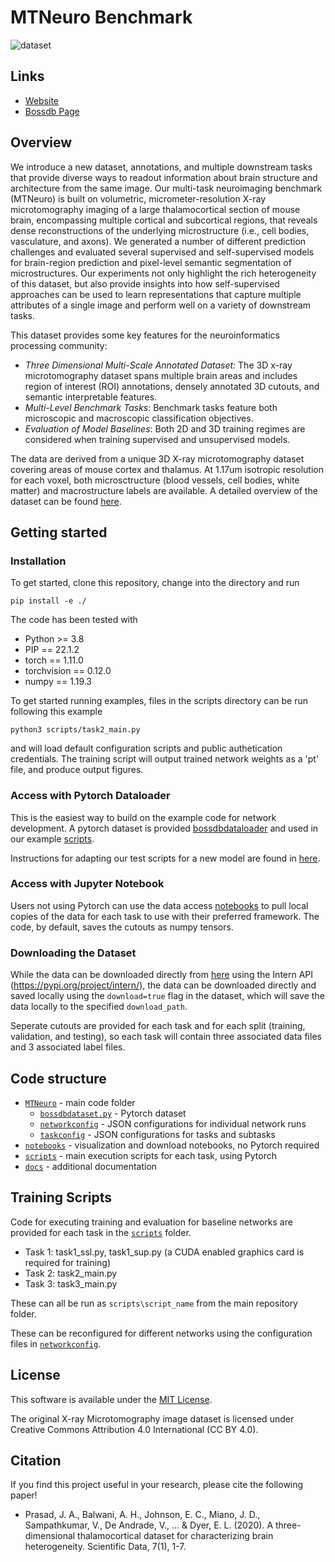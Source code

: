 # MTNeuro Benchmark
![dataset](assets/dataset.png)

## Links 
* [Website](https://mtneuro.github.io/)
* [Bossdb Page](https://bossdb.org/project/prasad2020)

## Overview 
We introduce a new dataset, annotations, and multiple downstream tasks that provide diverse ways to readout information about brain structure and architecture from the same image. Our multi-task neuroimaging benchmark (MTNeuro) is built on volumetric, micrometer-resolution X-ray microtomography imaging of a large thalamocortical section of mouse brain, encompassing multiple cortical and subcortical regions, that reveals dense reconstructions of the underlying microstructure (i.e., cell bodies, vasculature, and axons). We generated a number of different prediction challenges and evaluated several supervised and self-supervised models for brain-region prediction and pixel-level semantic segmentation of microstructures. Our experiments not only highlight the rich heterogeneity of this dataset, but also provide insights into how self-supervised approaches can be used to learn representations that capture multiple attributes of a single image and perform well on a variety of downstream tasks.

This dataset provides some key features for the neuroinformatics processing community:
* _Three Dimensional Multi-Scale Annotated Dataset:_ The 3D x-ray microtomography dataset spans multiple brain areas and includes region of interest (ROI) annotations, densely annotated 3D cutouts, and semantic interpretable features.
* _Multi-Level Benchmark Tasks_: Benchmark tasks feature both microscopic and macroscopic classification objectives.
* _Evaluation of Model Baselines_: Both 2D and 3D training regimes are considered when training supervised and unsupervised models.

The data are derived from a unique 3D X-ray microtomography dataset covering areas of mouse cortex and thalamus. At 1.17um isotropic resolution for each voxel, both microsctructure (blood vessels, cell bodies, white matter) and macrostructure labels are available. A detailed overview of the dataset can be found [here](https://bossdb.org/project/prasad2020). 

## Getting started
### Installation
To get started, clone this repository, change into the directory and run 
```
pip install -e ./
```
The code has been tested with
* Python >= 3.8
* PIP == 22.1.2
* torch == 1.11.0
* torchvision == 0.12.0
* numpy == 1.19.3

To get started running examples, files in the scripts directory can be run following this example
```
python3 scripts/task2_main.py
```
and will load default configuration scripts and public authetication credentials. The training script will output trained network weights as a 'pt' file, and produce output figures. 

### Access with Pytorch Dataloader
This is the easiest way to build on the example code for network development. A pytorch dataset is provided [bossdbdataloader](MTNeuro/bossdbdataset.py) and used in our example [scripts](scripts/task2_main.py).

Instructions for adapting our test scripts for a new model are found in [here](docs/Testing_Model.md).

### Access with Jupyter Notebook
Users not using Pytorch can use the data access [notebooks](notebooks/) to pull local copies of the data for each task to use with their preferred framework. The code, by default, saves the cutouts as numpy tensors. 

### Downloading the Dataset
While the data can be downloaded directly from [here](https://bossdb.org/project/prasad2020) using the Intern API (https://pypi.org/project/intern/), the data can be downloaded directly and saved locally using the `download=true` flag in the dataset, which will save the data locally to the specified `download_path`. 

Seperate cutouts are provided for each task and for each split (training, validation, and testing), so each task will contain three associated data files and 3 associated label files. 

## Code structure
* [`MTNeuro`](MTNeuro/) - main code folder
    * [`bossdbdataset.py`](MTNeuro/bossdbdataset.py) - Pytorch dataset
    * [`networkconfig`](MTNeuro/networkconfig/) - JSON configurations for individual network runs
    * [`taskconfig`](MTNeuro/taskconfig/) - JSON configurations for tasks and subtasks
* [`notebooks`](notebooks/) - visualization and download notebooks, no Pytorch required
* [`scripts`](scripts/) - main execution scripts for each task, using Pytorch
* [`docs`](docs/) - additional documentation

## Training Scripts
Code for executing training and evaluation for baseline networks are provided for each task in the [`scripts`](scripts/) folder. 
* Task 1: task1_ssl.py, task1_sup.py (a CUDA enabled graphics card is required for training)
* Task 2: task2_main.py
* Task 3: task3_main.py

These can all be run as `scripts\script_name` from the main repository folder.

These can be reconfigured for different networks using the configuration files in [`networkconfig`](MTNeuro/networkconfig/).

## License 
This software is available under the [MIT License](https://opensource.org/licenses/MIT).  

The original X-ray Microtomography image dataset is licensed under Creative Commons Attribution 4.0 International (CC BY 4.0). 

## Citation
If you find this project useful in your research, please cite the following paper!

* Prasad, J. A., Balwani, A. H., Johnson, E. C., Miano, J. D., Sampathkumar, V., De Andrade, V., ... & Dyer, E. L. (2020). A three-dimensional thalamocortical dataset for characterizing brain heterogeneity. Scientific Data, 7(1), 1-7.
